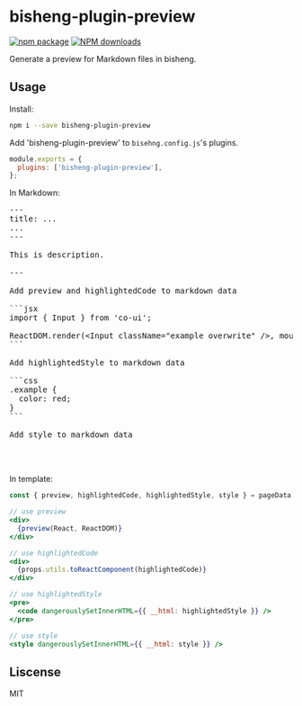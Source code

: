 # bisheng-plugin-preview

[![npm package](https://img.shields.io/npm/v/bisheng-plugin-preview.svg?style=flat-square)](https://www.npmjs.org/package/bisheng-plugin-preview)
[![NPM downloads](http://img.shields.io/npm/dm/bisheng-plugin-preview.svg?style=flat-square)](https://npmjs.org/package/bisheng-plugin-preview)

Generate a preview for Markdown files in bisheng.

## Usage

Install:

```bash
npm i --save bisheng-plugin-preview
```

Add 'bisheng-plugin-preview' to `bisehng.config.js`'s plugins.

```js
module.exports = {
  plugins: ['bisheng-plugin-preview'],
};
```

In Markdown:

<pre>
---
title: ...
...
---

This is description.

---

Add preview and highlightedCode to markdown data

```jsx
import { Input } from 'co-ui';

ReactDOM.render(&lt;Input className=&quot;example overwrite&quot; /&gt;, mountNode);
```

Add highlightedStyle to markdown data

```css
.example {
  color: red;
}
```

Add style to markdown data

<style>
  .overwrite {
    color: blue;
  }
</style>
</pre>

In template:

```jsx
const { preview, highlightedCode, highlightedStyle, style } = pageData;

// use preview
<div> 
  {preview(React, ReactDOM)}
</div>

// use highlightedCode
<div> 
  {props.utils.toReactComponent(highlightedCode)}
</div>

// use highlightedStyle
<pre>
  <code dangerouslySetInnerHTML={{ __html: highlightedStyle }} />
</pre>

// use style 
<style dangerouslySetInnerHTML={{ __html: style }} />
```

## Liscense

MIT
